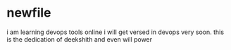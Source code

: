# newfile
i am learning devops tools online
i will get versed in devops very soon. 
this is the dedication of deekshith and even will power 
